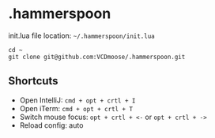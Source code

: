 # .hammerspoon
init.lua file location:
`~/.hammerspoon/init.lua`

```
cd ~
git clone git@github.com:VCDmoose/.hammerspoon.git
```
## Shortcuts

- Open IntelliJ: `cmd + opt + crtl + I`
- Open iTerm: `cmd + opt + crtl + T`
- Switch mouse focus: `opt + crtl + <-` or  `opt + crtl + ->`
- Reload config: auto


